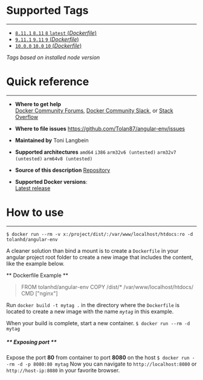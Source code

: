 # Supported Tags #
----------
* [ `8.11.1` `8.11` `8` `latest` (*Dockerfile*) ](https://github.com/Tolan87/angular-env/tree/master/8/Dockerfile)
* [ `9.11.1` `9.11` `9` (*Dockerfile*) ](https://github.com/Tolan87/angular-env/tree/master/9/Dockerfile)
* [ `10.0.0` `10.0` `10` (*Dockerfile*) ](https://github.com/Tolan87/angular-env/tree/master/10/Dockerfile)

*Tags based on installed node version*

# Quick reference #
----------
* **Where to get help**  
	[Docker Community Forums](https://forums.docker.com/), [Docker Community Slack](https://blog.docker.com/2016/11/introducing-docker-community-directory-docker-community-slack/), or [Stack Overflow](https://stackoverflow.com/search?tab=newest&q=docker)

* **Where to file issues**
<https://github.com/Tolan87/angular-env/issues>

* **Maintained by** 
Toni Langbein

* **Supported architectures**
`amd64` `i386` `arm32v6 (untested)` `arm32v7 (untested)` `arm64v8 (untested)`

* **Source of this description**
[Repository](https://github.com/Tolan87/angular-env)

* **Supported Docker versions**:  
[Latest release](https://github.com/docker/docker-ce/releases/latest)

# How to use #
----------
```
$ docker run --rm -v x:/project/dist/:/var/www/localhost/htdocs:ro -d tolanhd/angular-env
```
A cleaner solution than bind a mount is to create a `Dockerfile` in your angular project 
root folder to create a new image that includes the content, like the example below.

** Dockerfile Example **
>FROM tolanhd/angular-env
COPY /dist/* /var/www/localhost/htdocs/
CMD ["nginx"]

Run `docker build -t mytag .` in the directory where the `Dockerfile` is located to create a 
new image with the name *`mytag`* in this example.

When your build is complete, start a new container.
`$ docker run --rm -d mytag`

##### ** Exposing port ** #####
Expose the port **80** from container to port **8080** on the host
`$ docker run --rm -d -p 8080:80 mytag`
Now you can navigate to `http://localhost:8080` or `http://host-ip:8080` in your favorite browser.
